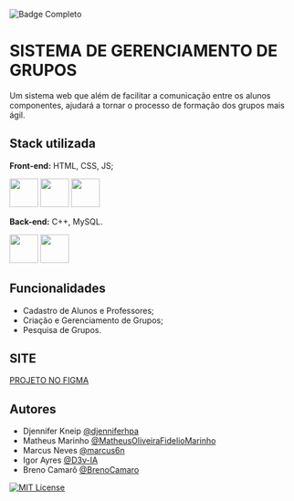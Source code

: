 
![Badge Completo](http://img.shields.io/static/v1?label=STATUS&message=%20FINALIZADO&color=GREEN&style=for-the-badge)
# SISTEMA DE GERENCIAMENTO DE GRUPOS

Um sistema web que além de facilitar a comunicação entre os alunos componentes, ajudará a tornar o processo de formação dos grupos mais ágil.


## Stack utilizada

**Front-end:** HTML, CSS, JS;

<img src="https://cdn.jsdelivr.net/gh/devicons/devicon/icons/html5/html5-plain-wordmark.svg" width="50" height="50"/> <img src="https://cdn.jsdelivr.net/gh/devicons/devicon/icons/css3/css3-plain-wordmark.svg" width="50" height="50" /> <img src="https://cdn.jsdelivr.net/gh/devicons/devicon/icons/javascript/javascript-plain.svg" width="50" height="50"/>

**Back-end:** C++, MySQL.

<img src="https://cdn.jsdelivr.net/gh/devicons/devicon/icons/c/c-original.svg" width="50" height="50"/> <img src="https://cdn.jsdelivr.net/gh/devicons/devicon/icons/mysql/mysql-original.svg" width="50" height="50"/>


## Funcionalidades

- Cadastro de Alunos e Professores;
- Criação e Gerenciamento de Grupos;
- Pesquisa de Grupos.


## SITE

[PROJETO NO FIGMA](https://www.figma.com/file/ODF7OLgXFagfdzHbxSo4Ye/SDGD?node-id=0%3A1)



## Autores

- Djennifer Kneip [@djenniferhpa](https://github.com/djenniferhpa)
- Matheus Marinho [@MatheusOliveiraFidelioMarinho](https://github.com/MatheusOliveiraFidelioMarinho)
- Marcus Neves [@marcus6n](https://github.com/marcus6n)
- Igor Ayres [@D3v-IA](https://github.com/D3v-IA)
- Breno Camarô [@BrenoCamaro](https://github.com/BrenoCamaro)

[![MIT License](https://img.shields.io/badge/License-MIT-green.svg)](https://github.com/marcus6n/projeto-2-sistema-de-gerenciamento-de-grupos/blob/main/licence)

